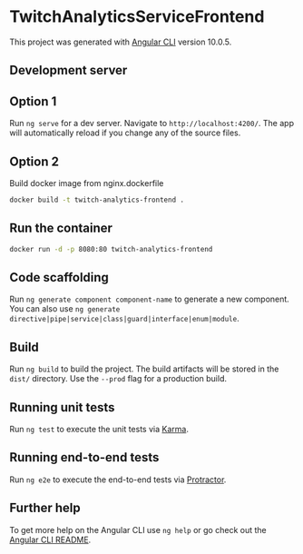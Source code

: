 # TwitchAnalyticsServiceFrontend

This project was generated with [Angular CLI](https://github.com/angular/angular-cli) version 10.0.5.

## Development server

## Option 1
Run `ng serve` for a dev server. Navigate to `http://localhost:4200/`. The app will automatically reload if you change any of the source files.


## Option 2
Build docker image from nginx.dockerfile
```bash
docker build -t twitch-analytics-frontend . 
```

## Run the container 
```bash
docker run -d -p 8080:80 twitch-analytics-frontend
```
## Code scaffolding

Run `ng generate component component-name` to generate a new component. You can also use `ng generate directive|pipe|service|class|guard|interface|enum|module`.

## Build

Run `ng build` to build the project. The build artifacts will be stored in the `dist/` directory. Use the `--prod` flag for a production build.

## Running unit tests

Run `ng test` to execute the unit tests via [Karma](https://karma-runner.github.io).

## Running end-to-end tests

Run `ng e2e` to execute the end-to-end tests via [Protractor](http://www.protractortest.org/).

## Further help

To get more help on the Angular CLI use `ng help` or go check out the [Angular CLI README](https://github.com/angular/angular-cli/blob/master/README.md).
